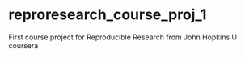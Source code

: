 # reproresearch_course_proj_1
First course project for Reproducible Research from John Hopkins U coursera
